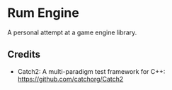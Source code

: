 # Rum Engine
A personal attempt at a game engine library.

## Credits
- Catch2: A multi-paradigm test framework for C++: https://github.com/catchorg/Catch2